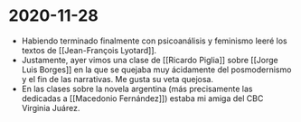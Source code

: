 # 2020-11-28

- Habiendo terminado finalmente con psicoanálisis y feminismo leeré los textos de [[Jean-François Lyotard]].
- Justamente, ayer vimos una clase de [[Ricardo Piglia]] sobre [[Jorge Luis Borges]] en la que se quejaba muy ácidamente del posmodernismo y el fin de las narrativas. Me gusta su veta quejosa.
- En las clases sobre la novela argentina (más precisamente las dedicadas a [[Macedonio Fernández]]) estaba mi amiga del CBC Virginia Juárez.

[//begin]: # "Autogenerated link references for markdown compatibility"
[ricardo-piglia]: ricardo-piglia "Ricardo Piglia"
[//end]: # "Autogenerated link references"